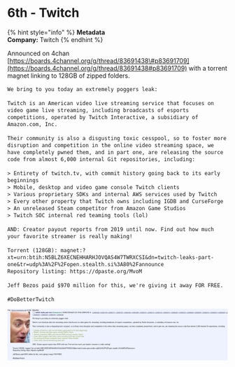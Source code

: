 # 6th - Twitch

{% hint style="info" %}
**Metadata  
Company:** Twitch
{% endhint %}

Announced on 4chan [https://boards.4channel.org/g/thread/83691438\#p83691709](https://boards.4channel.org/g/thread/83691438#p83691709) with a torrent magnet linking to 128GB of zipped folders.

```text
We bring to you today an extremely poggers leak:

Twitch is an American video live streaming service that focuses on video game live streaming, including broadcasts of esports competitions, operated by Twitch Interactive, a subsidiary of Amazon.com, Inc.

Their community is also a disgusting toxic cesspool, so to foster more disruption and competition in the online video streaming space, we have completely pwned them, and in part one, are releasing the source code from almost 6,000 internal Git repositories, including:

> Entirety of twitch.tv, with commit history going back to its early beginnings
> Mobile, desktop and video game console Twitch clients
> Various proprietary SDKs and internal AWS services used by Twitch
> Every other property that Twitch owns including IGDB and CurseForge
> An unreleased Steam competitor from Amazon Game Studios
> Twitch SOC internal red teaming tools (lol)

AND: Creator payout reports from 2019 until now. Find out how much your favorite streamer is really making!

Torrent (128GB): magnet:?xt=urn:btih:N5BLZ6XECNEHHARHJOVQAS4W7TWRXCSI&dn=twitch-leaks-part-one&tr=udp%3A%2F%2Fopen.stealth.si%3A80%2Fannounce
Repository listing: https://dpaste.org/MvoM

Jeff Bezos paid $970 million for this, we're giving it away FOR FREE.

#DoBetterTwitch
```

![](../../../.gitbook/assets/image%20%2812%29.png)



